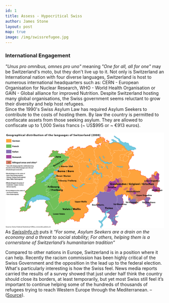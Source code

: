 ```yaml
---
id: 1
title: Assess - Hypocritical Swiss
author: James Stone
layout: post
map: true
image: /img/swissrefugee.jpg
---
```

### International Engagement 
*"Unus pro omnibus, omnes pro uno"* meaning *"One for all, all for one"* may be Switzerland's moto, but they don't live up to it. Not only is Switzerland an International nation with four diverse languages, Switzerland is host to numerous international headquarters such as: CERN - European Organisation for Nuclear Research, WHO - World Health Organisation or GAIN - Global alliance for improved Nutrition.
Despite Switzerland hosting many global organisations, the Swiss government seems reluctant to grow their diversity and help host refugees.  
Since the 1990's Swiss Asylum Law has required Asylum Seekers to contribute to the costs of hosting them. By law the country is permitted to confiscate assets from those seeking asylum. They are allowed to confiscate up to 1,000 Swiss francs (~ US$995 or ~ €913 euros).
   
![Language groups of Switzerland](/img/languages.png)
As [*SwissInfo.ch*](http://www.swissinfo.ch/) puts it _"For some, Asylum Seekers are a drain on the economy and a threat to social stability; For others, helping them is a cornerstone of Switzerland’s humanitarian tradition"_ 

Compared to other nations in Europe, Switzerland is in a position where it can help. Recently the racism commission has been highly critical of the Swiss Government and the opposition in the lead up to the  federal election.  What's particularly interesting is how the Swiss feel. News media reports carried the results of a survey showed that just under half think the country should close its borders, at least temporarily, but yet most Swiss still feel it’s important to continue helping some of the hundreds of thousands of refugees trying to reach Western Europe through the Mediterranean. –   ([Source](http://www.swissinfo.ch/directdemocracy/hate-speech_racism-commission-sees-risks-ahead-of-federal-elections/41633822)).
 					
<!--
<div class="quote-with-name">
    <span>Matterhorn Location</span>
    <div id="map"></div>
</div>
-->


<script>$('#map').vectorMap({
    map: 'ch_mill',
    hoverOpacity: 0.7,
    hoverColor: false,
    markerStyle: {
        initial: {
            fill: '#F8E23B',
            stroke: '#383f47'
        }
    },
    regionStyle: {
        initial: {
            fill: "#f2e8b6"
        },
        hover: {
            fill: '#e8b84d'
        }
    },
    backgroundColor: 'rgba(252, 251, 248, 0.75)',
    markers:  [
        {latLng: [45.976389, 7.658333], name: 'Matterhorn'}
    ]
});
</script>